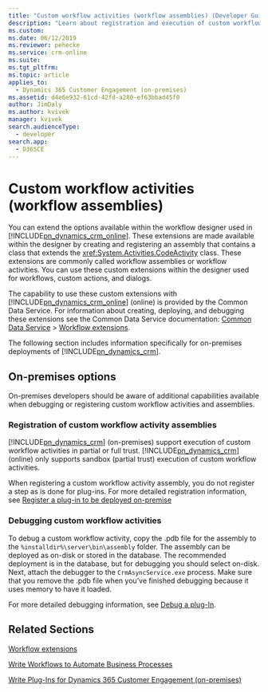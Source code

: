```yaml
---
title: "Custom workflow activities (workflow assemblies) (Developer Guide for Dynamics 365 Customer Engagement (on-premises)) | MicrosoftDocs"
description: "Learn about registration and execution of custom workflow activities in addition to the out-of-box activities provided by Windows Workflow Foundation. You can write custom workflow activities in Microsoft Visual C# or Visual Basic .NET code by creating an assembly that contains one or more classes derived from the Windows Workflow FoundationCodeActivity class."
ms.custom: 
ms.date: 06/12/2019
ms.reviewer: pehecke
ms.service: crm-online
ms.suite: 
ms.tgt_pltfrm: 
ms.topic: article
applies_to: 
  - Dynamics 365 Customer Engagement (on-premises)
ms.assetid: d4e6e932-61cd-42fd-a280-ef63bbad45f0
author: JimDaly
ms.author: kvivek
manager: kvivek
search.audienceType: 
  - developer
search.app: 
  - D365CE
---
```

# Custom workflow activities (workflow assemblies)

You can extend the options available within the workflow designer used in [!INCLUDE[pn_dynamics_crm_online](../includes/pn-dynamics-crm-online.md)]. These extensions are made available within the designer by creating and registering an assembly that contains a class that extends the  <xref:System.Activities.CodeActivity> class. These extensions are commonly called workflow assemblies or workflow activities. You can use these custom extensions within the designer used for workflows, custom actions, and dialogs.

The capability to use these custom extensions with [!INCLUDE[pn_dynamics_crm_online](../includes/pn-dynamics-crm-online.md)] (online) is provided by the Common Data Service. For information about creating, deploying, and debugging these extensions see the Common Data Service documentation: [Common Data Service](/powerapps/developer/common-data-service/overview) > [Workflow extensions](/powerapps/developer/common-data-service/workflow/workflow-extensions).

The following section includes information specifically for on-premises deployments of [!INCLUDE[pn_dynamics_crm](../includes/pn-dynamics-crm.md)].
  
## On-premises options

On-premises developers should be aware of additional capabilities available when debugging or registering custom workflow activities and assemblies.

### Registration of custom workflow activity assemblies
[!INCLUDE[pn_dynamics_crm](../includes/pn-dynamics-crm.md)] (on-premises) support execution of custom workflow activities in partial or full trust. [!INCLUDE[pn_dynamics_crm](../includes/pn-dynamics-crm.md)] (online) only supports sandbox (partial trust) execution of custom workflow activities.

When registering a custom workflow activity assembly, you do not register a step as is done for plug-ins. For more detailed registration information, see [Register a plug-in to be deployed on-premise](register-deploy-plugins.md)

### Debugging custom workflow activities
To debug a custom workflow activity, copy the .pdb file for the assembly to the `%installdir%\server\bin\assembly` folder. The assembly can be deployed as on-disk or stored in the database. The recommended deployment is in the database, but for debugging you should select on-disk. Next, attach the debugger to the `CrmAsyncService.exe` process. Make sure that you remove the .pdb file when you’ve finished debugging because it uses memory to have it loaded.

For more detailed debugging information, see [Debug a plug-In](debug-plugin.md).
  
## Related Sections 
 [Workflow extensions](/powerapps/developer/common-data-service/workflow/workflow-extensions)  
 
 [Write Workflows to Automate Business Processes](automate-business-processes-customer-engagement.md)  
  
 [Write Plug-Ins for Dynamics 365 Customer Engagement (on-premises)](write-plugin-extend-business-processes.md)
 